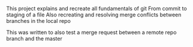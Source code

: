 This project explains and recreate all fundamentals of git
From commit to staging of a file
Also recreating and resolving merge conflicts between branches in the local repo

This was written to also test a merge request between a remote repo branch and the master
